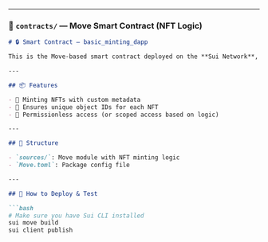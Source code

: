 
---

### 📁 `contracts/` — Move Smart Contract (NFT Logic)

```md
# 🔒 Smart Contract — basic_minting_dapp

This is the Move-based smart contract deployed on the **Sui Network**, which defines the logic for minting NFTs.

---

## 📦 Features

- 🧱 Minting NFTs with custom metadata
- 🎯 Ensures unique object IDs for each NFT
- 🔐 Permissionless access (or scoped access based on logic)

---

## 🧪 Structure

- `sources/`: Move module with NFT minting logic
- `Move.toml`: Package config file

---

## 🔁 How to Deploy & Test

```bash
# Make sure you have Sui CLI installed
sui move build
sui client publish
